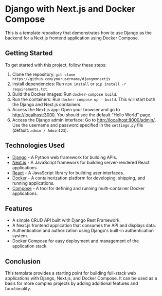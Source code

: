 # Django with Next.js and Docker Compose

This is a template repository that demonstrates how to use Django as the backend for a Next.js frontend application using Docker Compose.

## Getting Started

To get started with this project, follow these steps:

1. Clone the repository: `git clone https://github.com/yourusername/djangoxnextjs`
2. Install dependencies: Run `npm install` or `pip install -r requirements.txt`.
3. Build the Docker images: Run `docker-compose build`.
4. Run the containers: Run `docker-compose up --build`. This will start both the Django and Next.js containers.
5. Access the Next.js app: Open your browser and go to <http://localhost:3000>. You should see the default "Hello World" page.
6. Access the Django admin interface: Go to <http://localhost:8000/admin/>. Use the username and password specified in the `settings.py` file (default: `admin / Admin123`).

## Technologies Used

* [Django](https://www.django-rest-framework.org/) - A Python web framework for building APIs.
* [Next.js](https://nextjs.org/) - A JavaScript framework for building server-rendered React applications.
* [React](https://reactjs.org/) - A JavaScript library for building user interfaces.
* [Docker](https://www.docker.com/) - A containerization platform for developing, shipping, and running applications.
* [Compose](https://docs.docker.com/compose/) - A tool for defining and running multi-container Docker applications.

## Features

* A simple CRUD API built with Django Rest Framework.
* A Next.js frontend application that consumes the API and displays data.
* Authentication and authorization using Django's built-in authentication system.
* Docker Compose for easy deployment and management of the application stack.

## Conclusion

This template provides a starting point for building full-stack web applications with Django, Next.js, and Docker Compose. It can be used as a basis for more complex projects by adding additional features and functionality.
